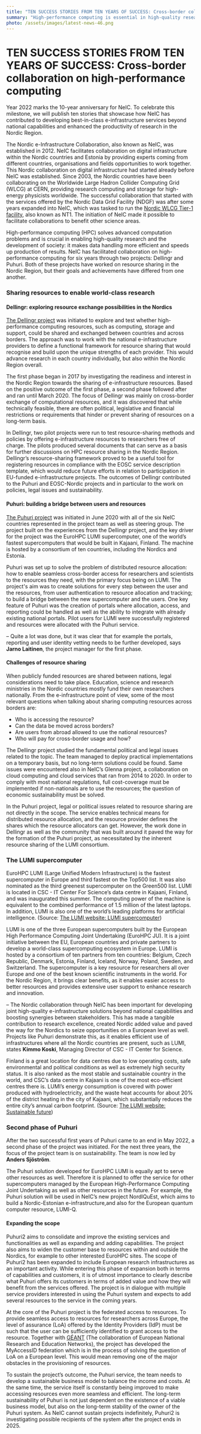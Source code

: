 ```yaml
---
title: "TEN SUCCESS STORIES FROM TEN YEARS OF SUCCESS: Cross-border collaboration on HPC"
summary: "High-performance computing is essential in high-quality research and the development of society: it makes data handling more efficient and speeds up production of results. NeIC has facilitated collaboration on high-performance computing for six years."
photo: /assets/images/latest-news-46.png
---
```


TEN SUCCESS STORIES FROM TEN YEARS OF SUCCESS: Cross-border collaboration on high-performance computing 
===========================

Year 2022 marks the 10-year anniversary for NeIC. To celebrate this milestone, we will publish ten stories that showcase how NeIC has contributed to developing best-in-class e-infrastructure services beyond national capabilities and enhanced the productivity of research in the Nordic Region. 

The Nordic e-Infrastructure Collaboration, also known as NeIC, was established in 2012. NeIC facilitates collaboration on digital infrastructure within the Nordic countries and Estonia by providing experts coming from different countries, organisations and fields opportunities to work together. This Nordic collaboration on digital infrastructure had started already before NeIC was established. Since 2003, the Nordic countries have been collaborating on the Worldwide Large Hadron Collider Computing Grid (WLCG) at CERN, providing research computing and storage for high-energy physicists worldwide. The successful collaboration that started with the services offered by the Nordic Data Grid Facility (NDGF) was after some years expanded into NeIC, which was tasked to run the [Nordic WLCG Tier-1 facility](https://neic.no/nt1/), also known as NT1. The initiation of NeIC made it possible to facilitate collaborations to benefit other science areas.

High-performance computing (HPC) solves advanced computation problems and is crucial in enabling high-quality research and the development of society: it makes data handling more efficient and speeds up production of results. NeIC has facilitated collaboration on high-performance computing for six years through two projects: Dellingr and Puhuri. Both of these projects have worked on resource sharing in the Nordic Region, but their goals and achievements have differed from one another.  

### Sharing resources to enable world-class research

#### Dellingr: exploring resource exchange possibilities in the Nordics

[The Dellingr project](https://neic.no/dellingr/) was initiated to explore and test whether high-performance computing resources, such as computing, storage and support, could be shared and exchanged between countries and across borders. The approach was to work with the national e-infrastructure providers to define a functional framework for resource sharing that would recognise and build upon the unique strengths of each provider. This would advance research in each country individually, but also within the Nordic Region overall.

The first phase began in 2017 by investigating the readiness and interest in the Nordic Region towards the sharing of e-infrastructure resources. Based on the positive outcome of the first phase, a second phase followed after and ran until March 2020. The focus of Dellingr was mainly on cross-border exchange of computational resources, and it was discovered that while technically feasible, there are often political, legislative and financial restrictions or requirements that hinder or prevent sharing of resources on a long-term basis.

In Dellingr, two pilot projects were run to test resource-sharing methods and policies by offering e-infrastructure resources to researchers free of charge. The pilots produced several documents that can serve as a basis for further discussions on HPC resource sharing in the Nordic Region. Dellingr’s resource-sharing framework proved to be a useful tool for registering resources in compliance with the EOSC service description template, which would reduce future efforts in relation to participation in EU-funded e-infrastructure projects. The outcomes of Dellingr contributed to the Puhuri and EOSC-Nordic projects and in particular to the work on policies, legal issues and sustainability.

#### Puhuri: building a bridge between users and resources

[The Puhuri project](https://neic.no/puhuri/) was initiated in June 2020 with all of the six NeIC countries represented in the project team as well as steering group. The project built on the experiences from the Dellingr project, and the key driver for the project was the EuroHPC LUMI supercomputer, one of the world’s fastest supercomputers that would be built in Kajaani, Finland. The machine is hosted by a consortium of ten countries, including the Nordics and Estonia. 

Puhuri was set up to solve the problem of distributed resource allocation: how to enable seamless cross-border access for researchers and scientists to the resources they need, with the primary focus being on LUMI. The project's aim was to create solutions for every step between the user and the resources, from user authentication to resource allocation and tracking; to build a bridge between the new supercomputer and the users. One key feature of Puhuri was the creation of portals where allocation, access, and reporting could be handled as well as the ability to integrate with already existing national portals. Pilot users for LUMI were successfully registered and resources were allocated with the Puhuri service. 

– Quite a lot was done, but it was clear that for example the portals, reporting and user identity vetting needs to be further developed, says **Jarno Laitinen**, the project manager for the first phase.

#### Challenges of resource sharing

When publicly funded resources are shared between nations, legal considerations need to take place. Education, science and research ministries in the Nordic countries mostly fund their own researchers nationally. From the e-infrastructure point of view, some of the most relevant questions when talking about sharing computing resources across borders are:
* Who is accessing the resource?
* Can the data be moved across borders?
* Are users from abroad allowed to use the national resources?
* Who will pay for cross-border usage and how?

The Dellingr project studied the fundamental political and legal issues related to the topic. The team managed to deploy practical implementations on a temporary basis, but no long-term solutions could be found. Same issues were encountered also in NeIC’s Glenna project, a collaboration on cloud computing and cloud services that ran from 2014 to 2020. In order to comply with most national regulations, full cost-coverage must be implemented if non-nationals are to use the resources; the question of economic sustainability must be solved.

In the Puhuri project, legal or political issues related to resource sharing are not directly in the scope. The service enables technical means for distributed resource allocation, and the resource provider defines the shares which the resource allocators can get. However, the work done in Dellingr as well as the community that was built around it paved the way for the formation of the Puhuri project, as necessitated by the inherent resource sharing of the LUMI consortium. 

### The LUMI supercomputer 

EuroHPC LUMI (Large Unified Modern Infrastructure) is the fastest supercomputer in Europe and third fastest on the Top500 list. It was also nominated as the third greenest supercomputer on the Green500 list. LUMI is located in CSC - IT Center For Science’s data centre in Kajaani, Finland, and was inaugurated this summer. The computing power of the machine is equivalent to the combined performance of 1.5 million of the latest laptops. In addition, LUMI is also one of the world’s leading platforms for artificial intelligence. (Source: [The LUMI website: LUMI supercomputer](https://www.lumi-supercomputer.eu/lumi_supercomputer/))

LUMI is one of the three European supercomputers built by the European High Performance Computing Joint Undertaking (EuroHPC JU). It is a joint initiative between the EU, European countries and private partners to develop a world-class supercomputing ecosystem in Europe. LUMI is hosted by a consortium of ten partners from ten countries: Belgium, Czech Republic, Denmark, Estonia, Finland, Iceland, Norway, Poland, Sweden, and Switzerland. The supercomputer is a key resource for researchers all over Europe and one of the best known scientific instruments in the world. For the Nordic Region, it brings clear benefits, as it enables easier access to better resources and provides extensive user support to enhance research and innovation.

– The Nordic collaboration through NeIC has been important for developing joint high-quality e-infrastructure solutions beyond national capabilities and boosting synergies between stakeholders. This has made a tangible contribution to research excellence, created Nordic added value and paved the way for the Nordics to seize opportunities on a European level as well. Projects like Puhuri demonstrate this, as it enables efficient use of infrastructures where all the Nordic countries are present, such as LUMI, states **Kimmo Koski**, Managing Director of CSC - IT Center for Science.

Finland is a great location for data centres due to low operating costs, safe environmental and political conditions as well as extremely high security status. It is also ranked as the most stable and sustainable country in the world, and CSC’s data centre in Kajaani is one of the most eco-efficient centres there is. LUMI’s energy consumption is covered with power produced with hydroelectricity, and the waste heat accounts for about 20% of the district heating in the city of Kajaani, which substantially reduces the entire city’s annual carbon footprint. (Source: [The LUMI website: Sustainable future](https://lumi-supercomputer.eu/sustainable-future/))

### Second phase of Puhuri

After the two successful first years of Puhuri came to an end in May 2022, a second phase of the project was initiated. For the next three years, the focus of the project team is on sustainability. The team is now led by **Anders Sjöström**.  

The Puhuri solution developed for EuroHPC LUMI is equally apt to serve other resources as well. Therefore it is planned to offer the service for other supercomputers managed by the European High-Performance Computing Joint Undertaking as well as other resources in the future. For example, the Puhuri solution will be used in NeIC’s new project NordIQuEst, which aims to build a Nordic-Estonian e-infrastructure,and also for the European quantum computer resource, LUMI-Q. 

#### Expanding the scope

Puhuri2 aims to consolidate and improve the existing services and functionalities as well as expanding and adding capabilities. The project also aims to widen the customer base to resources within and outside the Nordics, for example to other interested EuroHPC sites. The scope of Puhuri2 has been expanded to include European research infrastructures as an important activity. While entering this phase of expansion both in terms of capabilities and customers, it is of utmost importance to clearly describe what Puhuri offers its customers in terms of added value and how they will benefit from the services offered. The project is in dialogue with multiple service providers interested in using the Puhuri system and expects to add several resources to the service in the coming years.

At the core of the Puhuri project is the federated access to resources. To provide seamless access to resources for researchers across Europe, the level of assurance (LoA) offered by the Identity Providers (IdP) must be such that the user can be sufficiently identified to grant access to the resource. Together with [GÉANT](https://geant.org) (The collaboration of European National Research and Education Networks), the project has developed the MyAccessID federation which is in the process of solving the question of LoA on a European level. This would mean removing one of the major obstacles in the provisioning of resources.

To sustain the project’s outcome, the Puhuri service, the team needs to develop a sustainable business model to balance the income and costs. At the same time, the service itself is constantly being improved to make accessing resources even more seamless and efficient. The long-term sustainability of Puhuri is not just dependent on the existence of a viable business model, but also on the long-term stability of the owner of the Puhuri system. As NeIC cannot sustain projects indefinitely, Puhuri2 is investigating possible recipients of the system after the project ends in 2025.